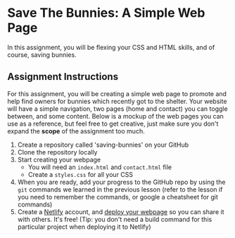 # Save The Bunnies: A Simple Web Page

In this assignment, you will be flexing your CSS and HTML skills, and of course, saving bunnies.

## Assignment Instructions
For this assignment, you will be creating a simple web page to promote and help find owners for bunnies which recently got to the shelter. Your website will have a simple navigation, two pages (home and contact) you can toggle between, and some content. Below is a mockup of the web pages you can use as a reference, but feel free to get creative, just make sure you don't expand the **scope** of the assignment too much.

1. Create a repository called 'saving-bunnies' on your GitHub
2. Clone the repository locally
3. Start creating your webpage
    * You will need an `index.html` and `contact.html` file
    * Create a `styles.css` for all your CSS
4. When you are ready, add your progress to the GitHub repo by using the `git` commands we learned in the previous lesson (refer to the lesson if you need to remember the commands, or google a cheatsheet for git commands)
5. Create a [Netlify](https://www.netlify.com/) account, and [deploy your webpage](https://www.netlify.com/blog/2016/09/29/a-step-by-step-guide-deploying-on-netlify/) so you can share it with others. It's free! (Tip: you don't need a build command for this particular project when deploying it to Netlify)

